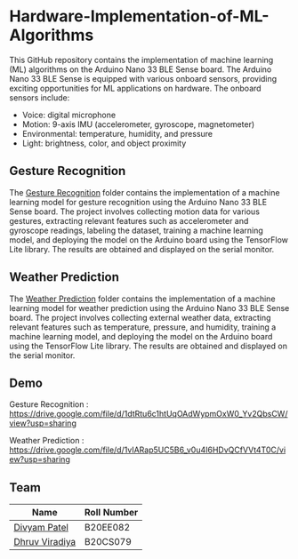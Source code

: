 # Hardware-Implementation-of-ML-Algorithms

This GitHub repository contains the implementation of machine learning (ML) algorithms on the Arduino Nano 33 BLE Sense board. The Arduino Nano 33 BLE Sense is equipped with various onboard sensors, providing exciting opportunities for ML applications on hardware. The onboard sensors include:

- Voice: digital microphone
- Motion: 9-axis IMU (accelerometer, gyroscope, magnetometer)
- Environmental: temperature, humidity, and pressure
- Light: brightness, color, and object proximity

## Gesture Recognition

The [Gesture Recognition](https://github.com/pateldivyam26/Hardware-Implementation-of-ML-Algorithms/tree/main/Gesture%20Recognition) folder contains the implementation of a machine learning model for gesture recognition using the Arduino Nano 33 BLE Sense board. The project involves collecting motion data for various gestures, extracting relevant features such as accelerometer and gyroscope readings, labeling the dataset, training a machine learning model, and deploying the model on the Arduino board using the TensorFlow Lite library. The results are obtained and displayed on the serial monitor.

## Weather Prediction

The [Weather Prediction](https://github.com/pateldivyam26/Hardware-Implementation-of-ML-Algorithms/tree/main/Weather%20Prediction) folder contains the implementation of a machine learning model for weather prediction using the Arduino Nano 33 BLE Sense board. The project involves collecting external weather data, extracting relevant features such as temperature, pressure, and humidity, training a machine learning model, and deploying the model on the Arduino board using the TensorFlow Lite library. The results are obtained and displayed on the serial monitor.

## Demo

Gesture Recognition : https://drive.google.com/file/d/1dtRtu6c1htUqOAdWypmOxW0_Yv2QbsCW/view?usp=sharing

Weather Prediction : https://drive.google.com/file/d/1vIARap5UC5B6_v0u4I6HDvQCfVVt4T0C/view?usp=sharing
## Team

| Name                                            | Roll Number |
| ----------------------------------------------- | ----------- |
| [Divyam Patel](https://github.com/pateldivyam26) | B20EE082   | 
| [Dhruv Viradiya](https://github.com/DhruvViradiya1515)    | B20CS079    |



